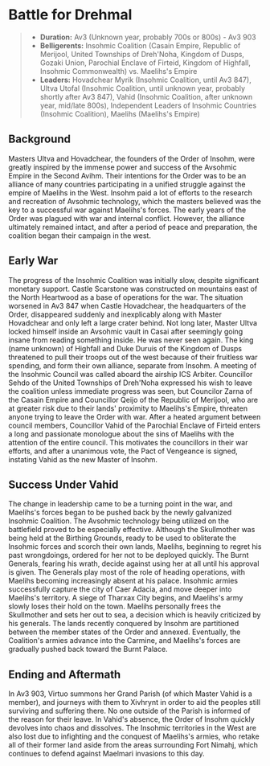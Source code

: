 # Battle for Drehmal

> - **Duration:** Av3 (Unknown year, probably 700s or 800s) - Av3 903
> - **Belligerents:** Insohmic Coalition (Casain Empire, Republic of Merijool, United Townships of Dreh'Noha, Kingdom of Dusps, Gozaki Union, Parochial Enclave of Firteid, Kingdom of Highfall, Insohmic Commonwealth) vs. Maelihs's Empire
> - **Leaders:** Hovadchear Myrik (Insohmic Coalition, until Av3 847), Ultva Utofal (Insohmic Coalition, until unknown year, probably shortly after Av3 847), Vahid (Insohmic Coalition, after unknown year, mid/late 800s), Independent Leaders of Insohmic Countries (Insohmic Coalition), Maelihs (Maelihs's Empire)

## Background

Masters Ultva and Hovadchear, the founders of the Order of Insohm, were greatly inspired by the immense power and success of the Avsohmic Empire in the Second Avihm. Their intentions for the Order was to be an alliance of many countries participating in a unified struggle against the empire of Maelihs in the West. Insohm paid a lot of efforts to the research and recreation of Avsohmic technology, which the masters believed was the key to a successful war against Maelihs's forces. The early years of the Order was plagued with war and internal conflict. However, the alliance ultimately remained intact, and after a period of peace and preparation, the coalition began their campaign in the west.

## Early War

The progress of the Insohmic Coalition was initially slow, despite significant monetary support. Castle Scarstone was constructed on mountains east of the North Heartwood as a base of operations for the war. The situation worsened in Av3 847 when Castle Hovadchear, the headquarters of the Order, disappeared suddenly and inexplicably along with Master Hovadchear and only left a large crater behind. Not long later, Master Ultva locked himself inside an Avsohmic vault in Casai after seemingly going insane from reading something inside. He was never seen again. The king (name unknown) of Highfall and Duke Duruis of the Kingdom of Dusps threatened to pull their troops out of the west because of their fruitless war spending, and form their own alliance, separate from Insohm. A meeting of the Insohmic Council was called aboard the airship ICS Arbiter. Councillor Sehdo of the United Townships of Dreh'Noha expressed his wish to leave the coalition unless immediate progress was seen, but Councilor Zarna of the Casain Empire and Councillor Qeijo of the Republic of Merijool, who are at greater risk due to their lands' proximity to Maelihs's Empire, threaten anyone trying to leave the Order with war. After a heated argument between council members, Councillor Vahid of the Parochial Enclave of Firteid enters a long and passionate monologue about the sins of Maelihs with the attention of the entire council. This motivates the councillors in their war efforts, and after a unanimous vote, the Pact of Vengeance is signed, instating Vahid as the new Master of Insohm.

## Success Under Vahid

The change in leadership came to be a turning point in the war, and Maelihs's forces began to be pushed back by the newly galvanized Insohmic Coalition. The Avsohmic technology being utilized on the battlefield proved to be especially effective. Although the Skullmother was being held at the Birthing Grounds, ready to be used to obliterate the Insohmic forces and scorch their own lands, Maelihs, beginning to regret his past wrongdoings, ordered for her not to be deployed quickly. The Burnt Generals, fearing his wrath, decide against using her at all until his approval is given. The Generals play most of the role of heading operations, with Maelihs becoming increasingly absent at his palace. Insohmic armies successfully capture the city of Caer Adacia, and move deeper into Maelihs's territory. A siege of Tharxax City begins, and Maelihs's army slowly loses their hold on the town. Maelihs personally frees the Skullmother and sets her out to sea, a decision which is heavily criticized by his generals. The lands recently conquered by Insohm are partitioned between the member states of the Order and annexed. Eventually, the Coalition's armies advance into the Carmine, and Maelihs's forces are gradually pushed back toward the Burnt Palace. 

## Ending and Aftermath

In Av3 903, Virtuo summons her Grand Parish (of which Master Vahid is a member), and journeys with them to Xivhrynt in order to aid the peoples still surviving and suffering there. No one outside of the Parish is informed of the reason for their leave. In Vahid's absence, the Order of Insohm quickly devolves into chaos and dissolves. The Insohmic territories in the West are also lost due to infighting and the conquest of Maelihs's armies, who retake all of their former land aside from the areas surrounding Fort Nimahj, which continues to defend against Maelmari invasions to this day.
